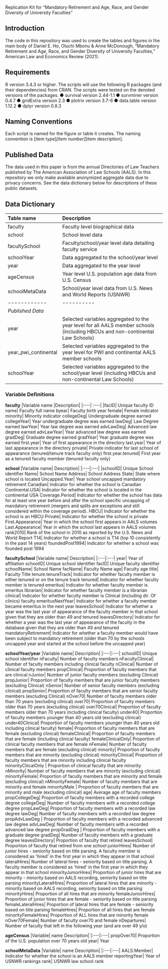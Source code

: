 Replication Kit for “Mandatory Retirement and Age, Race, and Gender Diversity of University Faculties” 

## Introduction

The code in this repository was used to create the tables and figures in the main body of Daniel E. Ho, Oluchi Mbonu & Anne McDonough, “Mandatory Retirement and Age, Race, and Gender Diversity of University Faculties,” American Law and Economics Review (2021).  

## Requirements
R version 3.4.3 or higher. The scripts will use the following R packages (and their dependencies) from CRAN. The scripts were tested on the denoted versions of the packages.
●	survival version 2.44-1.1
●	survminer version 0.4.7
●	gridExtra version 2.3
●	plotrix version 3.7-6
●	data.table version 1.12.2
●	dplyr version 0.8.3

## Naming Conventions 
Each script is named for the figure or table it creates. The naming convention is [item type]_[item number]_[item description].

## Published Data
The data used in this paper is from the annual Directories of Law Teachers published by The American Association of Law Schools (AALS). In this repository we only make available anonymized aggregate data due to privacy concerns. See the data dictionary below for descriptions of these public datasets.  

## Data Dictionary

|Table name |Description|
|:---------- |:------------|
|faculty	|Faculty level biographical data |
|school	|School level data |
|facultySchool	|Faculty/school/year level data detailing faculty service |
|schoolYear	|Data aggregated to the school/year level|
|year	|Data aggregated to the year level|
|ageCensus	|Year level U.S. population age data from U.S. Census|
|schoolMetaData	|School/year level data from U.S. News and World Reports (USNWR)|
|------------|----------|
|*Published Data*||
|year |Selected variables aggregated to the year level for all AALS member schools (including HBCUs and non-continental Law Schools) |
|year_pwi_continental |Selected variables aggregated to the year level for PWI and continental AALS member schools |
|schoolYear| Selected variables aggregated to the school/year level (including HBCUs and non-continental Law Schools) |

### Variable Definitions
**faculty**
|Variable name	|Description|
|:---| :---|
|facID|	Unique faculty ID
name|	Faculty full name
byear|	Faculty birth year 
female|	Female indicator
minority|	Minority indicator
collegeDeg|	Undergraduate degree earned
collegeYear|	Year undergraduate degree was earned
lawDeg|	Law Degree earned
lawYear|	Year law degree was earned
advLawDeg|	Advanced law degree earned
advLawYear|	Year advanced law degree was earned
gradDeg|	Graduate degree earned
gradYear|	Year graduate degree was earned
first.year|	Year of first appearance in the directory
last.year|	Year of last appearance in the directory
private|	Private indicator for last school of appearance (tenured/tenure track faculty only)
first.year.tenured|	First year as a tenured faculty member (tenured faculty only)


**school**
|Variable name|	Description|
|:---|:---|
|schoolID|	Unique School identifier
Name|	School Name
Address|	School Address
State|	State where school is located
Uncapped.Year|	Year school uncapped mandatory retirement
Canadian|	Indicator for whether the school is Canadian
Continental.USA|	Indicator for whether the school is located in the continental USA
Coverage.Period|	Indicator for whether the school has data for at least one year before and after the school specific uncapping of mandatory retirement (mergers and splits are exceptions and still considered within the coverage period).
HBCU|	Indicator for whether the school is an HBCU
Private|	Indicator for whether the school is private
First.Appearance|	Year in which the school first appears in AALS volumes
Last.Appearance|	Year in which the school last appears in AALS volumes
rank2010|	Rank of the school in 2010 as reported by the U.S. News and World Report
T14|	Indicator for whether a school is T14 (top 10 consistently in the past 14 years)
foundedPost1994|	Indicator for whether a school was founded post 1994



**facultySchool**
|Variable name|	Description|
|:---|:---|
year|	Year of affiliation
schoolID|	Unique school identifier
facID|	Unique faculty identifier
schoolName|	School Name
facName|	Faculty Name
age|	Faculty age
title|	Faculty Title 
tenure.tenureTrack|	Indicator for whether faculty member is either tenured or on the tenure track
tenured|	Indicator for whether faculty member is tenured
emeritus|	Indicator for whether faculty member is emeritus
librarian|	Indicator for whether faculty member is a librarian
clinical|	Indicator for whether faculty member is Clinical (including dir. Of clinics) faculty
emeritusNextYear|	Indicator for whether a faculty member became emeritus in the next year
leavesSchool|	Indicator for whether a year was the last year of appearance of the faculty member in that school given that they are older than 49 and tenured
leavesDirectory|	Indicator for whether a year was the last year of appearance of the faculty in the database given that they are older than 49 and tenured
mandatoryRetirement|	Indicator for whether a faculty member would have been subject to mandatory retirement (older than 70 by the schools uncapped year and started at the school before the uncapped year)

**schoolYear/year**
|Variable name|	Description|
|:---|:---|
schoolID|	Unique school identifier
nFaculty|	Number of faculty members
nFacultyClinical|	Number of faculty members including clinical faculty
nClinical|	Number of clinical faculty members
propClinical|	Proportion of faculty members that are clinical
nJunior|	Number of junior faculty members (excluding Clinical)
propJunior|	Proportion of faculty members that are junior faculty members (excluding Clinical)
nSenior|	Number of senior faculty members (excluding clinical)
propSenior|	Proportion of faculty members that are senior faculty members (excluding Clinical)
nOver70|	Number of faculty members older than 70 years (excluding clinical)
over70|	Proportion of faculty members older than 70 years (excluding clinical)
over70Clinical|	Proportion of faculty members older than 70 years (ncluding clinical faculty)
under40|	Proportion of faculty members younger than 40 years old (excluding clinical)
under40Clinical|	Proportion of faculty members younger than 40 years old including clinical faculty)
female|	Proportion of faculty members that are female (excluding clinical)
femaleClinical| Proportion of faculty members that are female (including clinical faculty)
femaleClinicalOnly| Proportion of clinical faculty members that are female
nFemale|	Number of faculty members that are female (excluding clinical)
minority|	Proportion of faculty members that are minority (excluding clinical)
minorityClinical| Proportion of faculty members that are minority including clinical faculty
minorityCliicalOnly | Proportion of clinical faculty that are minority
nMinority|	Number of faculty members that are minority (excluding clinical)
minorityFemale|	Proportion of faculty members that are minority and female (excluding clinical)
nMinorityFemale|	Number of faculty members that are minority and female
minorityMale | Proportion of faculty members that are minority and male (excluding clinical)
age|	Average age of faculty members
propCollegeDeg|	Proportion of faculty members with a recorded college degree
collegeDeg|	Number of faculty members with a recorded college degree 
propLawDeg| Proportion of faculty members with a recorded law degree
lawDeg|	Number of faculty members with a recorded law degree
propAdvLawDeg | Proportion of faculty members with a recorded advanced law degree
advLawDeg|	Number of faculty members with a recorded advanced law degree
propGradDeg | Proportion of faculty members with a graduate degree
gradDeg|	Number of faculty members with a graduate degree
leavesDirectory|	Proportion of faculty that retired
leavesSchool|	Proportion of faculty that retired from one school
juniorHires|	Number of junior hires - seniority based on title parsing. A faculty member is considered as 'hired' in the first year in which they appear in that school
lateralHires|	Number of lateral hires - seniority based on title parsing. A faculty member is considered as 'hired' in the first year in which they appear in that school
minorityJuniorHires|	Proportion of junior hires that are minority - minority based on AALS recording, seniority based on title parsing
minorityLateralHires|	Proportion of lateral hires that are minority - minority based on AALS recording, seniority based on title parsing
minorityHires|	Proportion of all hires that are minority
femaleJuniorHires|	Proportion of junior hires that are female - seniority based on title parsing
femaleLateralHires|	Proportion of lateral hires that are female - seniority based on title parsing
femaleHires|	Proportion of all hires that are female
minorityFemaleHires|	Proportion of ALL hires that are minority female
nOver70Female|	Number of faculty over70 and female
nDepartures|	Number of faculty that left in the following year (and are over 49 y/o)

**ageCensus**
|Variable| name	Description|
|:---|:---|
propOver70|	Proportion of the U.S. population over 70 years old
year|	Year

**schoolMetaData**
|Variable| name	Description|
|:---|:---|
AALS.Member|	Indicator for whether the school is an AALS member
reportingYear|	Year of USNWR rankings
rank|	USNWR law school rank

